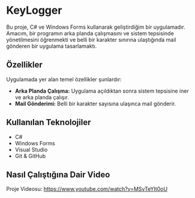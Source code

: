 # KeyLogger
Bu proje, C# ve Windows Forms kullanarak geliştirdiğim bir uygulamadır. Amacım, bir programın arka planda çalışmasını ve sistem tepsisinde yönetilmesini öğrenmekti ve belli bir karakter sınırına ulaştığında mail gönderen bir uygulama tasarlamaktı.
## Özellikler

Uygulamada yer alan temel özellikler şunlardır:

* **Arka Planda Çalışma:** Uygulama açıldıktan sonra sistem tepsisine iner ve arka planda çalışır.
* **Mail Gönderimi:** Belli bir karakter sayısına ulaşınca mail gönderir.

## Kullanılan Teknolojiler

* C#
* Windows Forms
* Visual Studio
* Git & GitHub

## Nasıl Çalıştığına Dair Video
Proje Videosu: https://www.youtube.com/watch?v=MSvTeYIt0oU
